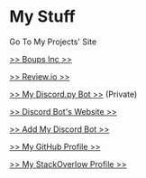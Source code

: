 # My Stuff

Go To My Projects' Site

[>> Boups Inc >>](https://iamthe2ndhuman.github.io/boupssiteemir)

[>> Review.io >>](http://emirsurmen.github.io/review.io)

[>> My Discord.py Bot >>](https://github.com/emirsurmen/MASTERBOT) (Private)

[>> Discord Bot's Website >>](https://iamthe2ndhuman.github.io/meon/index.html)

[>> Add My Discord Bot >>](https://bit.ly/30mLJUW) 

[>> My GitHub Profile >>](https://github.com/emirsurmen)

[>> My StackOverlow Profile >>](https://stackoverflow.com/users/12920146/emir-s%c3%bcrmen?tab=profile)


